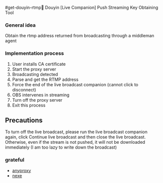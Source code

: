 #get-douyin-rtmp🔐
Douyin [Live Companion] Push Streaming Key Obtaining Tool

### General idea
Obtain the rtmp address returned from broadcasting through a middleman agent

### Implementation process
1. User installs CA certificate
2. Start the proxy server
3. Broadcasting detected
4. Parse and get the RTMP address
5. Force the end of the live broadcast companion (cannot click to disconnect)
6. OBS intervenes in streaming
7. Turn off the proxy server
8. Exit this process

## Precautions
To turn off the live broadcast, please run the live broadcast companion again, click Continue live broadcast and then close the live broadcast. Otherwise, even if the stream is not pushed, it will not be downloaded immediately (I am too lazy to write down the broadcast)

### grateful
- [anyproxy](https://github.com/alibaba/anyproxy)
- [nexe](https://github.com/nexe/nexe)
